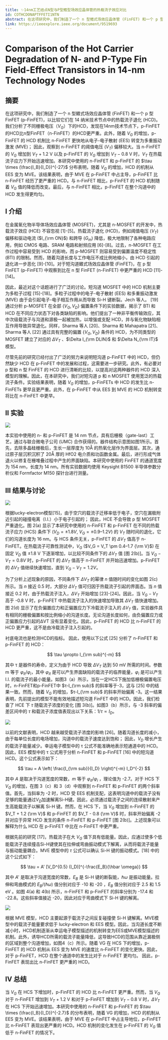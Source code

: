 ```yaml
---
title: ✨14nm工艺结点N型与P型鳍型场效应晶体管的热载流子效应对比
id: COTHCDONAPTFFETI1NTN
abstract: 在这项研究中，我们制造了一个 n 型鳍式场效应晶体管 (FinFET) 和一个 p 型 FinFET (p-FinFET)，以比较它们在 14 纳米技术节点中的热载流子退化 (HCD)。
link: https://ieeexplore.ieee.org/document/9519693
---
```


# Comparison of the Hot Carrier Degradation of N- and P-Type Fin Field-Effect Transistors in 14-nm Technology Nodes

## 摘要

在这项研究中，我们制造了一个 n 型鳍式场效应晶体管 (FinFET) 和一个 p 型 FinFET (p-FinFET)，以比较它们在 14 纳米技术节点中的热载流子退化 (HCD)。我们分析了不同栅极电压（$V_G$）下的HCD，发现在14nm技术节点下，p-FinFET的HCD比n型FinFET（n-FinFET）的HCD更严重。此外，随着 $V_G$ 的增加，p-FinFET 的 HCD 机制比 n-FinFET 更快地从电子-电子散射 (EES) 转变为多重振动激发 (MVE)； 因此，观察到 n-FinFET 的阈值电压 ($V_T$) 偏移较大。当 n-FinFET 的 $V_G$ 增加到 $V_T+1.2$ V 以及 p-FinFET 的 $V_G$ 增加到 $V_T - 0.8$ V 时，$V_T$ 在热载流子应力下开始迅速增加。本研究中使用的 n-FinFET 和 p-FinFET 的 $\tau \times (\frac{I_B}{I_D})^{-27}$ 分布表明，随着 $V_G$ 的增加，HCD 的机制从 EES 变为 MVE。该结果表明，由于 MVE 在 p-FinFET 中占主导，p-FinFET 比 n-FinFET 经历了更严重的 HCD。与 n-FinFET 相比，p-FinFET 的 HCD 机制随着 $V_G$ 值的降低而改变。最后，与 n-FinFET 相比，p-FinFET 在整个沟道中的 HCD 发生得更均匀。

## Ⅰ 介绍

在金属氧化物半导体场效应晶体管 (MOSFET)，尤其是 n-MOSFET 的开发中，热载流子效应 (HCE) 不容忽视 [1]-[5]。热载流子退化 (HCD)，例如阈值电压 ($V_T$) 偏移和驱动电流 ($I_{\rm ON}$) 和跨导 ($G_m$) 降低，极大地限制了各种电路应用，例如 CMOS 电路、SRAM 电路和射频应用 [6]-[8]。过去，n-MOSFET 在工作过程中容易受到 HCD 的影响，而 p-MOSFET 则容易受到偏置温度不稳定性 (BTI) 的限制。然而，随着沟道长度与工作电压不成比例地缩小，由 HCD 引起的退化进一步恶化 [9]-[10]。对于短沟道鳍式场效应晶体管 (FinFET)，在 p 型 FinFET (p-FinFET) 中观察到比在 n 型 FinFET (n-FinFET) 中更严重的 HCD [11]-[14]。

因此，最近对这个话题进行了广泛的讨论。短沟道 MOSFET 中的 HCD 机制主要为多粒子过程 [15]-[18]。多粒子过程中的电子-电子散射 (EES) 和多重振动激发 (MVE) 由于会引起电子-电子相互作用从而导致 Si-H 键断裂。Jech 等人。 [19] 通过分析 p-MOSFET 在全部 $\{V_G, V_D\}$ 偏置条件下的实验数据，揭示了 BTI 和 HCD 在不同应力状态下对各类缺陷的影响。他们提出了一种非平衡传输效应，其中次级载流子与沟道和源极一起被加热，以增强或支配 HCD，并与氧化物缺陷相互作用导致异常退化。同样，Sharma 等人 [20]、Sharma 和 Mahapatra [21]、Sharma 等人 [22] 通过具有完整的偏置 $\{V_G, V_D\}$ 条件的 HCD，为不同类型的 MOSFET 建立了对应的 $\Delta V_T$ 、$\Delta I_{\rm DLIN}$ 和 $\Delta N_{\rm IT}$ 模型。

尽管先前的研究已经付出了广泛的努力来说明短沟道 p-FinFET 中的 HCD，但仍然缺少 HCD 在 p-FinFET 中的发展和过程，这需要进一步研究。此外，有必要对 p 型和 n 型 FinFET 的 HCD 进行清晰的比较，以提高对这两种器件的 HCD 深入模型的理解。因此，在本研究中，我们对短沟道 p 和 n MOSFET 使用宽泛的热载流子条件。实验结果表明，随着 $V_G$ 的增加，p-FinFETs 中 HCD 的发生比 n-FinFETs 更早且更严重。此外，在 p-FinFET 中从 EES 到 MVE 的 HCD 机制转变将比在 n-FinFET 中更早。

## Ⅱ 实验

![](../images/Fig.%201.%20Schematic%20diagram%20of%20device%20structure%20with%20process%20flow%20use%20in%20this%20study.jpg)

本实验中使用的 n- 和 p-FinFET 是 14 nm 节点，具有后栅极（gate-last）工艺，通过与联合微电子公司 (UMC) 合作获得的。器件结构示意图如图1所示。首先，去除多晶硅栅极后，生长一层厚度为 10Å 的热氧化层作为界面层。其次，通过原子层沉积沉积了 20Å 厚的 HfO2 电介质和功函数金属。最后，进行形成气体退火以修复在栅堆叠过程中产生的界面缺陷。本研究中使用的 FinFET 的通道宽度为 154 nm，长度为 14 nm。所有实验数据均使用 Keysight B1500 半导体参数分析仪和 Formfactor M150 探针台进行测量。

## Ⅲ 结果与讨论

![](../images/Fig.%202.%20The%20HCD%20in%2016nm%20n-FinFET%20and%20p-FinFET.jpg)

根据lucky-electron模型[15]，由于空穴的载流子迁移率低于电子，空穴在漏极附近引起的碰撞电离（I.I.）小于电子引起的； 因此，HCE 不会导致 p 型 MOSFET 严重退化。图 2(a) 显示了本研究中使用的 n-FinFET 和 p-FinFET 在不同的热载流子应力 (HCS) 条件下 ($V_D = ±1.8 V$, $V_G = ±0.9–1.2 V$) 的 $V_T$ 随时间的退化，它们的沟道长度为 16 nm。与 HCS 条件无关，p-FinFET 的 $\Delta V_T$ 值高于 n-FinFET。在热载流子可靠性测试中，$V_G$ ($V_G = V_T \pm 0.4–1.7 {\rm V}$) 在固定 $V_D$ 值 ±1.8 V 下逐渐增加，以比较不同条件下的 $\Delta V_T$ 值 [图 2(b)]。当 $V_G-V_T =0.8 V$ 时，p-FinFET 的 $\Delta V_T$ 值高于 n-FinFET 并开始迅速增加。p-FinFET 的 $\Delta V_T$ 值继续快速增加，直到 $V_G − V_T = 1.2 V$。

为了分析上述现象的原因，不同条件下 $ΔV_T$ 的幂律 $n$ 值随时间的变化如图 2(c) 所示。当 $n$ 接近 0.5 时，大部分 $\Delta V_T$ 值可归因于热载流子引起的界面态。当 $n$ 值接近 0.2 时，由于热载流子注入，$\Delta V_T$ 开始增加 [23]-[24]。因此，当 $V_G-V_T$ 高于 -0.8 V 时，p-FinFET 中热载流子注入的快速增加导致其 $\Delta V_T$ 值快速增加。图 2(d) 显示了在负偏置应力和正偏置应力下冷载流子注入的 $\Delta V_T$ 值，实验器件具有相同的栅极偏置和按比例缩小的沟道长度。无论沟道长度如何，由负偏置应力或正偏置应力引起的ΔVT 没有显着变化。因此，p-FinFET 的 HCD 比 n-FinFET 的 HCD 更严重，这不是由冷载流子注入引起的。

衬底电流也是检测HCD的指标。 因此，使用以下公式 [25] 分析了 n-FinFET 和 p-FinFET 的 HCD：

$$
\tau \propto I_{\rm sub}^{-m}
$$

其中 τ 是器件的寿命，定义为由于 HCD 导致 $ΔV_T$ 达到 50 mV 所需的时间。参数 m 等于 $\varphi_{it}/\varphi_{i}$，其中 $\varphi_{it}$ 是可以产生界面缺陷的载流子的临界能量，$\varphi_{i}$ 是可以产生 I.I. 的载流子的最小能量。如图3（a）所示，当在一定HCS下施加低栅极偏置电压时，n-FinFET和p-FinFET中 $τ-I_{\rm sub}$ 的斜率等于-3，这与 [25] 中的结果一致。然而，随着 $V_G$ 的增加，$τ-I_{\rm sub}$ 的斜率开始偏离 -3。这一结果表明，先前提出的模型不能有效地描述短沟道 FinFET 中的 HCD。因此，我们检查了 HCE 下 $τ$ 随载流子浓度的变化 [图 3(b)]。如图3（b）所示，与 -3 斜率的偏差区间中的 $τ$ 和载流子浓度值表现出以下关系：$1/τ∝I_D$。

![](../images/Fig.%203.%20The%20distribution%20of%20(a)%20τ%20−%20IB%20and%20(b)%20τ%20−%20ID%20in%20n-%20and%20p-FinFET.jpg)

以前的文献表明，HCD 越来越受载流子浓度的影响 [26]。随着沟道长度的减小，由于每单位长度的电场增加，沟道中的载流子速度达到饱和； 因此，$V_D$ 增长产生的载流子能量减少。幸运电子模型中的 τ 公式不能准确地表示短通道中的 HCD。因此，EES 模型中的 τ 公式用于分析 n-FinFET 和 p-FinFET [16] 中的短沟道 HCD。这个公式表示如下：

$$
\tau = A \left( \frac{I_{\rm sub}}{I_D} \right)^{-m} I_D^{-2}
$$

其中 $A$ 是取决于沟道宽度的常数，$m$ 等于 $φ_{it}/φ_i$ ，理论值为 -2.7。对于 HCS 下 $V_G$ 的增加，在图 3（c）和 3（d）中观察到 n-FinFET 和 p-FinFET 的两个斜率值。首先，当斜率为 -2 时，HCD 受 EES 机制支配，这表明沟道中的载流子没有足够的能量通过$V_D$加速解离Si-H键。因此，必须通过载流子之间的连续散射来产生高能载流子以解离 Si-H 键。然而，在 HCS 下，当 $V_G$ 增加到 n-FinFET 的 $V_T + 1.2 {\rm V}$ 和 p-FinFET 的 $V_T - 0.8 {\rm V}$ 时，斜率开始偏离 -2 并对应于异常 HCD 发生的条件 n-FinFET 和 p-FinFET [图 2(b)]。上述现象可以解释为什么 HCD 在 p-FinFET 中比在 n-FinFET 中更严重。

根据先前的研究 [17]，热载流子在大 $V_G$ 值下具有低能量。因此，应通过使多个低能载流子连续撞击Si-H键使其在拉伸或弯曲振动模式下解离，从而将载流子能量与振动能量耦合。MVE 模型中的 $τ$ 公式可以确认 Si-H 键的振动模式。[18] 中的这个公式如下：

$$
\tau = A' [V_D^{0.5} (I_D)]^{-\frac{E_B}{\hbar \omega}}
$$

其中 $A'$ 是取决于沟道宽度的常数，$E_B$ 是 Si-H 键的断裂能，$\hbar ω$ 是振动能量。拉伸和弯曲模式的 $E_B/(ℏω)$ 值分别对应于 -10 和 -20 ，$E_B$ 值分别对应于 2.5 和 1.5 eV 。如图 4(a) 和 4(b) 所示，n-FinFET 和 p-FinFET 的斜率分别为 -17.4 和 -22.8。这些斜率值接近 -20，因此对应于弯曲模式下 Si-H 键的解离。

![](../images/Fig.%204.%20The%20distribution%20of%20τ%20−%20(ID%20×V)%200.5%20in%20(a)%20n-FinFET%20.jpg)

根据 MVE 模型，HCD 主要起源于载流子之间反复碰撞使 Si-H 键解离。MVE模型中的载流子能量要求低于 lucky-electron 和 EES 模型。因此，当沟道长度不断减小时，HCD机制逐渐从幸运电子模型描述的机制转变为EES或MVE模型描述的机制。此外，诱导HCD所需的载流子能量降低，这导致HCD的范围从靠近漏极侧的区域到整个沟道增加，如图4（c）所示。随着 VG 在 HCS 下的增加，p-FinFET 的 HCD 机制从 EES 变为 MVE 的速度比 n-FinFET 的变化更快。因此，对于 p-FinFET，HCD 在整个通道中的发生比对于 n-FinFET 更均匀。 因此，p-FinFET 表现出比 n-FinFET 更严重的 HCD。

## IV 总结

当 $V_G$ 在 HCS 下增加时，p-FinFET 的 HCD 比 n-FinFET 更严重。然而，当 $V_G$ 对于 n-FinFET 增加到 $V_T+1.2$ V 和对于 p-FinFET 增加到 $V_T-0.8$ V 时，$ΔV_T$ 在 HCS 下开始迅速增加。本研究中使用的 n-FinFET 和 p-FinFET 的 $\tau \times (\frac{I_B}{I_D})^{-2.7}$ 的分布表明，随着 VG 的增加，HCD 的机制从 EES 变为 MVE。该结果表明，由于 MVE 在 p-FinFET 中占主导地位，p-FinFET 比 n-FinFET 表现出更严重的 HCD。HCD 机制的变化发生在 p-FinFET 的 $V_G$ 值低于 n-FinFET 的情况下。